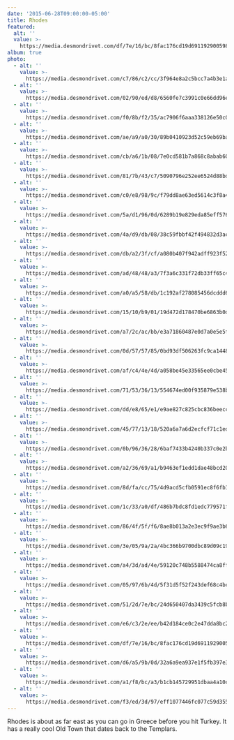 ```yaml
---
date: '2015-06-28T09:00:00-05:00'
title: Rhodes
featured:
  alt: ''
  value: >-
    https://media.desmondrivet.com/df/7e/16/bc/8fac176cd19d691192900598fe489e0133f51bd6a52c09f68a99d4b5.jpg
album: true
photo:
  - alt: ''
    value: >-
      https://media.desmondrivet.com/c7/86/c2/cc/3f964e8a2c5bcc7a4b3e1a189db15d4bb4f3e6c5d410a26cb90d6e96.jpg
  - alt: ''
    value: >-
      https://media.desmondrivet.com/02/90/ed/d8/6560fe7c3991c0e66dd96e456326a84838992dd9f933f84017d1dca3.jpg
  - alt: ''
    value: >-
      https://media.desmondrivet.com/f0/8b/f2/35/ac7906f6aaa338126e50c03d68a7a8fea49c072461c3cb41b2c5b632.jpg
  - alt: ''
    value: >-
      https://media.desmondrivet.com/ae/a9/a0/30/89b0410923d52c59eb69bacd72a25b383746bad88efce257d5a9e66f.jpg
  - alt: ''
    value: >-
      https://media.desmondrivet.com/cb/a6/1b/08/7e0cd581b7a868c8abab60cef0acd6e42d3320265e3f6227d3819125.jpg
  - alt: ''
    value: >-
      https://media.desmondrivet.com/81/7b/43/c7/5090796e252ee6524d88bdbddca5d7ae767e263aea96ebdd6660fdd0.jpg
  - alt: ''
    value: >-
      https://media.desmondrivet.com/c0/e8/98/9c/f79dd8ae63ed5614c3f8a4ec67dccf46cf040f535f0eca86d250da07.jpg
  - alt: ''
    value: >-
      https://media.desmondrivet.com/5a/d1/96/0d/6289b19e829eda85eff57683a1ef25b305fbd4cb6d0101178f21a5b6.jpg
  - alt: ''
    value: >-
      https://media.desmondrivet.com/4a/d9/db/08/38c59fbbf42f494832d3ac544a1c1f480e64087d26b77b324c86cb47.jpg
  - alt: ''
    value: >-
      https://media.desmondrivet.com/db/a2/3f/cf/a080b407f942adff923f5273259ff1ea3c53916498f2bbe20b2ea6b4.jpg
  - alt: ''
    value: >-
      https://media.desmondrivet.com/ad/48/48/a3/7f3a6c331f72db33ff65c4d74de64355db935154bd40063478a36339.jpg
  - alt: ''
    value: >-
      https://media.desmondrivet.com/a0/a5/58/db/1c192af278085456dcddd61e0c3fc6f7e5ad17e86c760f763fd3e8e4.jpg
  - alt: ''
    value: >-
      https://media.desmondrivet.com/15/10/b9/01/19d472d178470be6863b0d3f0369ff238133edf1eea8bd26358801fd.jpg
  - alt: ''
    value: >-
      https://media.desmondrivet.com/a7/2c/ac/bb/e3a71860487e0d7a0e5e5fbbc547edf0a631b345b2596cf08acc0383.jpg
  - alt: ''
    value: >-
      https://media.desmondrivet.com/0d/57/57/85/0bd93df506263fc9ca144837000ebd51a1195019a14c5ee710bfad3b.jpg
  - alt: ''
    value: >-
      https://media.desmondrivet.com/af/c4/4e/4d/a058be45e33565ee0cbe4516bf9fb8c235bf6a27d9ed9eb7c3495c34.jpg
  - alt: ''
    value: >-
      https://media.desmondrivet.com/71/53/36/13/554674ed00f935879e538bb5be2eecc2b54dca05d2d12b414b5a12b7.jpg
  - alt: ''
    value: >-
      https://media.desmondrivet.com/dd/e8/65/e1/e9ae827c825cbc836beecc25437553e2817cd356cfc29df22b99ed82.jpg
  - alt: ''
    value: >-
      https://media.desmondrivet.com/45/77/13/18/520a6a7a6d2ecfcf71c1ed52e43265c6ae13a50d5dcff756fdb587d3.jpg
  - alt: ''
    value: >-
      https://media.desmondrivet.com/0b/96/36/28/6baf7433b4240b337c0e2b9fb3529ca5722f0d8880fedbe94fd838e3.jpg
  - alt: ''
    value: >-
      https://media.desmondrivet.com/a2/36/69/a1/b9463ef1edd1dae48bcd202832906c1517fb4af3c9a1c7535f7fe08d.jpg
  - alt: ''
    value: >-
      https://media.desmondrivet.com/8d/fa/cc/75/4d9acd5cfb0591ec8f6fb188d2e594288ae9e02031a8463ab9a7005c.jpg
  - alt: ''
    value: >-
      https://media.desmondrivet.com/1c/33/a0/df/486b7bdc8fd1edc779571ff7eebb0848da291dd3ddfd951b8aeb806f.jpg
  - alt: ''
    value: >-
      https://media.desmondrivet.com/86/4f/5f/f6/8ae8b013a2e3ec9f9ae3b6a758e5086289f89a6023c7539a613d30a1.jpg
  - alt: ''
    value: >-
      https://media.desmondrivet.com/3e/05/9a/2a/4bc366b9700dbc89d09c194dd68c111166d3c7323c926e38a1053f37.jpg
  - alt: ''
    value: >-
      https://media.desmondrivet.com/a4/3d/ad/4e/59120c748b5588474ca8ff82e753c5414e56dc8ca2eb1e584b9be344.jpg
  - alt: ''
    value: >-
      https://media.desmondrivet.com/05/97/6b/4d/5f31d5f52f243def68c4bc9ff7d6a418e0f8b74054b7007c01e6b503.jpg
  - alt: ''
    value: >-
      https://media.desmondrivet.com/51/2d/7e/bc/24d650407da3439c5fcb8bf4d5f5ddd7c578588a6ea1a4199bc4aaba.jpg
  - alt: ''
    value: >-
      https://media.desmondrivet.com/e6/c3/2e/ee/b42d184ce0c2e47dda8bc29d7bebac7ae6e39d23e2aec15f37e5b10a.jpg
  - alt: ''
    value: >-
      https://media.desmondrivet.com/df/7e/16/bc/8fac176cd19d691192900598fe489e0133f51bd6a52c09f68a99d4b5.jpg
  - alt: ''
    value: >-
      https://media.desmondrivet.com/d6/a5/9b/0d/32a6a9ea937e1f5fb397e3a049a20bdea8fd2f74f855107eaa2c8060.jpg
  - alt: ''
    value: >-
      https://media.desmondrivet.com/a1/f8/bc/a3/b1cb145729951dbaa4a10ca3079b212d0465dd0082835b292bf7c586.jpg
  - alt: ''
    value: >-
      https://media.desmondrivet.com/f3/ed/3d/97/eff1077446fc077c59d355efb47e7e1c2ec3a63559d24d80bcca454f.jpg
---
```


Rhodes is about as far east as you can go in Greece before you hit Turkey.  It has a really cool Old Town that dates back to the Templars.
